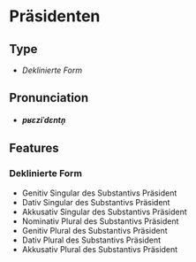 # Präsidenten
## Type
- _Deklinierte Form_
## Pronunciation
- **_pʁɛziˈdɛntn̩_**
## Features
### Deklinierte Form
- Genitiv Singular des Substantivs Präsident
- Dativ Singular des Substantivs Präsident
- Akkusativ Singular des Substantivs Präsident
- Nominativ Plural des Substantivs Präsident
- Genitiv Plural des Substantivs Präsident
- Dativ Plural des Substantivs Präsident
- Akkusativ Plural des Substantivs Präsident
